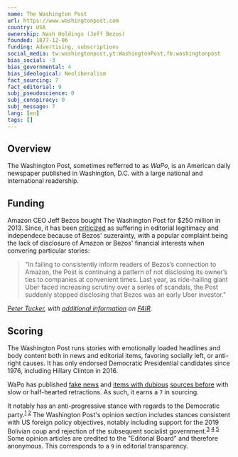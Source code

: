 ```yaml
---
name: The Washington Post
url: https://www.washingtonpost.com
country: USA
ownership: Nash Holdings (Jeff Bezos)
founded: 1877-12-06
funding: Advertising, subscriptions
social_media: tw:washingtonpost,yt:WashingtonPost,fb:washingtonpost
bias_social: -3
bias_governmental: 4
bias_ideological: Neoliberalism
fact_sourcing: 7
fact_editorial: 9
subj_pseudoscience: 0
subj_conspiracy: 0
subj_message: 7
lang: [en]
tags: []
---
```


## Overview
The Washington Post, sometimes refferred to as _WaPo_, is an American daily newspaper published in Washington, D.C. with a large national and international readership.

## Funding
Amazon CEO Jeff Bezos bought The Washington Post for $250 million in 2013. Since, it has been [criticized](https://www.politico.com/magazine/story/2018/04/04/trump-amazon-washington-post-jeff-bezos-217774/) as suffering in editorial legitimacy and independece because of Bezos' suzerainty, with a popular complaint being the lack of disclosure of Amazon or Bezos' financial interests when convering particular stories:

> "In failing to consistently inform readers of Bezos’s connection to Amazon, the Post is continuing a pattern of not disclosing its owner’s ties to companies at convenient times. Last year, as ride-hailing giant Uber faced increasing scrutiny over a series of scandals, the Post suddenly stopped disclosing that Bezos was an early Uber investor."

_[Peter Tucker](https://www.counterpunch.org/2018/05/25/is-the-washington-post-soft-on-amazon/), with [additional information](https://fair.org/home/wapo-no-longer-discloses-its-owners-uber-investment/) on [FAIR](/fair)._

## Scoring
The Washington Post runs stories with emotionally loaded headlines and body content both in news and editorial items, favoring socially left, or anti-right causes. It has only endorsed Democratic Presidential candidates since 1976, including Hillary Clinton in 2016.

WaPo has published [fake news](https://www.snopes.com/fact-check/report-vermont-power-grid-infiltrated-by-russian-hackers/) and [items with dubious](https://www.washingtonpost.com/politics/trump-call-georgia-investigator/2021/01/09/7a55c7fa-51cf-11eb-83e3-322644d82356_story.html) [sources before](https://www.washingtonpost.com/business/economy/russian-propaganda-effort-helped-spread-fake-news-during-election-experts-say/2016/11/24/793903b6-8a40-4ca9-b712-716af66098fe_story.html) with slow or half-hearted retractions. As such, it earns a `7` in sourcing.

It notably has an anti-progressive stance with regards to the Democratic party.<sup>[1](https://fair.org/home/wapo-warns-progressive-dems-they-could-win/) [2](https://www.rollingstone.com/politics/political-commentary/bernie-sanders-washington-post-media-complaint-872349/)</sup> The Washington Post's opinion section includes stances consistent with US foreign policy objectives, notably including support for the 2019 Bolivian coup and rejection of the subsequent socialist government.<sup>[3](http://archive.is/Bps2f) [4](https://www.nytimes.com/2020/02/28/world/americas/bolivia-election-fraud.html) [5](https://fair.org/home/wapo-prints-study-that-found-paper-backed-an-undemocratic-bolivia-coup/)</sup> Some opinion articles are credited to the "Editorial Board" and therefore anonymous. This corresponds to a `9` in editorial transparency.
